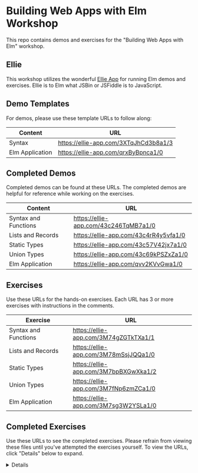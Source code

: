 # Building Web Apps with Elm Workshop

This repo contains demos and exercises for the "Building Web Apps with Elm"
workshop.

## Ellie

This workshop utilizes the wonderful [Ellie App](https://ellie-app.com) for
running Elm demos and exercises. Ellie is to Elm what JSBin or JSFiddle is to
JavaScript.

## Demo Templates

For demos, please use these template URLs to follow along:  

| Content | URL |
| ------- | --- |
| Syntax | https://ellie-app.com/3XTqJhCd3b8a1/3 |
| Elm Application | https://ellie-app.com/qrxByBpnca1/0 |

## Completed Demos

Completed demos can be found at these URLs. The completed demos are helpful for
reference while working on the exercises.

| Content | URL |
| ------- | --- |
| Syntax and Functions | https://ellie-app.com/43c246TqMB7a1/0 |
| Lists and Records | https://ellie-app.com/43c4rR4y5vfa1/0 |
| Static Types | https://ellie-app.com/43c57V42jx7a1/0 |
| Union Types | https://ellie-app.com/43c69kPSZxZa1/0 |
| Elm Application | https://ellie-app.com/qvv2KVvGwa1/0 |

## Exercises

Use these URLs for the hands-on exercises. Each URL has 3 or more exercises with
instructions in the comments.

| Exercise | URL |
| -------- | --- |
| Syntax and Functions | https://ellie-app.com/3M74gZGTkTXa1/1 |
| Lists and Records | https://ellie-app.com/3M78mSsjJQQa1/0 |
| Static Types | https://ellie-app.com/3M7bpBXGwXka1/2 |
| Union Types | https://ellie-app.com/3M7fNp6zmZCa1/0 |
| Elm Application | https://ellie-app.com/3M7sg3W2YSLa1/0 |

## Completed Exercises

Use these URLs to see the completed exercises. Please refrain from viewing these
files until you've attempted the exercises yourself. To view the URLs, click
"Details" below to expand.

<details>

| Exercise | URL |
| -------- | --- |
| Syntax and Functions | https://ellie-app.com/3M774rWfLHTa1/1 |
| Lists and Records | https://ellie-app.com/3M79ybpRwFga1/0 |
| Static Types | https://ellie-app.com/3M7dJKTY5ZHa1/0 |
| Union Types | https://ellie-app.com/3M7gkY6RQCsa1/1 |
| Elm Application | https://ellie-app.com/3M7kPPZ3ScPa1/2 |

</details>
